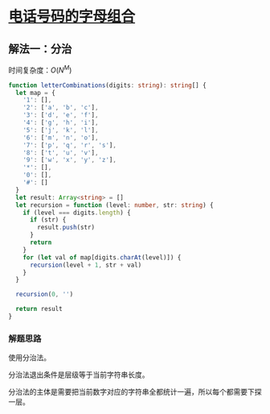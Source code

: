 # [电话号码的字母组合](https://leetcode-cn.com/problems/letter-combinations-of-a-phone-number/description/)

## 解法一：分治

时间复杂度：$O(N^M)$

```typescript
function letterCombinations(digits: string): string[] {
  let map = {
    '1': [],
    '2': ['a', 'b', 'c'],
    '3': ['d', 'e', 'f'],
    '4': ['g', 'h', 'i'],
    '5': ['j', 'k', 'l'],
    '6': ['m', 'n', 'o'],
    '7': ['p', 'q', 'r', 's'],
    '8': ['t', 'u', 'v'],
    '9': ['w', 'x', 'y', 'z'],
    '*': [],
    '0': [],
    '#': []
  }
  let result: Array<string> = []
  let recursion = function (level: number, str: string) {
    if (level === digits.length) {
      if (str) {
        result.push(str)
      }
      return
    }
    for (let val of map[digits.charAt(level)]) {
      recursion(level + 1, str + val)
    }
  }

  recursion(0, '')

  return result
}
```



### 解题思路

使用分治法。

分治法退出条件是层级等于当前字符串长度。

分治法的主体是需要把当前数字对应的字符串全都统计一遍，所以每个都需要下探一层。



